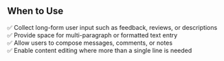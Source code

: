## When to Use  
✅ Collect long-form user input such as feedback, reviews, or descriptions  
✅ Provide space for multi-paragraph or formatted text entry  
✅ Allow users to compose messages, comments, or notes  
✅ Enable content editing where more than a single line is needed